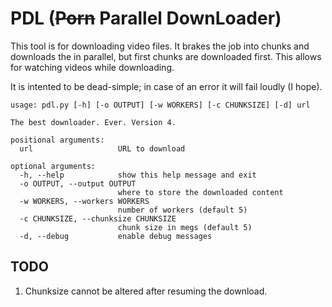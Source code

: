 PDL (~~Porn~~ Parallel DownLoader)
=========================

This tool is for downloading video files. It brakes the job
into chunks and downloads the in parallel, but first chunks
are downloaded first. This allows for watching videos while downloading.

It is intented to be dead-simple; in case of an error it will
fail loudly (I hope).

~~~
usage: pdl.py [-h] [-o OUTPUT] [-w WORKERS] [-c CHUNKSIZE] [-d] url

The best downloader. Ever. Version 4.

positional arguments:
  url                   URL to download

optional arguments:
  -h, --help            show this help message and exit
  -o OUTPUT, --output OUTPUT
                        where to store the downloaded content
  -w WORKERS, --workers WORKERS
                        number of workers (default 5)
  -c CHUNKSIZE, --chunksize CHUNKSIZE
                        chunk size in megs (default 5)
  -d, --debug           enable debug messages
~~~

TODO
----

1. Chunksize cannot be altered after resuming the download.